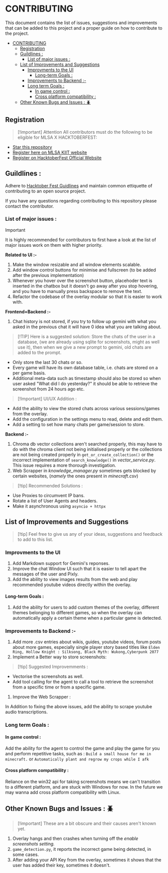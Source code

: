 # CONTRIBUTING
This document contains the list of issues, suggestions and improvements that can be added to this project and a proper guide on how to contribute to the project.
- [CONTRIBUTING](#contributing)
  - [Registration](#registration)
  - [Guildlines :](#guildlines-)
    - [List of major issues :](#list-of-major-issues-)
  - [List of Improvements and Suggestions](#list-of-improvements-and-suggestions)
    - [Improvments to the UI](#improvments-to-the-ui)
      - [Long-term Goals :](#long-term-goals-)
    - [Improvements to Backend :-](#improvements-to-backend--)
    - [Long term Goals :](#long-term-goals--1)
      - [In game control :](#in-game-control-)
      - [Cross platform compatibility :](#cross-platform-compatibility-)
  - [Other Known Bugs and Issues : 🪲](#other-known-bugs-and-issues--)

## Registration 
>[!important] Attention
> All contributors must do the following to be eligible for MLSA X HACKTOBERFEST: 
- [Star this repository](https://github.com/keploy/keploy)
- [Register here on MLSA KIIT website](https://register.mlsakiit.com/)
- [Register on HacktoberFest Official Website](https://hacktoberfest.com/auth/)

## Guildlines : 
Adhere to [Hacktober Fest Guidlines](https://hacktoberfest.com/) and maintain common ettiquette of contributing to an open source project. 

If you have any questions regarding contributing to this repository please contact the contributor. 

<!-- (link to the whatsapp group) -->
### List of major issues :
>[!IMPORTANT]
It is highly recommended for contributors to first have a look at the list of major issues work on them with higher priority.

**Related to UI :-**
1. Make the window resizable and all window elements scalable.
2. Add window control buttons for minimise and fullscreen (to be added after the previous implementation)
3. Whenever you hover over the screenshot button, placehoder text is inserted in the chatbox but it doesn't go away after you stop hovering, and you have to manually press backspace to remove the text.
4. Refactor the codebase of the overlay modular so that it is easier to work with.

**Frontend+Backend :-**
1. Chat history is not stored, if you try to follow up gemini with what you asked in the previous chat it will have 0 idea what you are talking about.

>[!TIP] Here is a suggested solution: 
Store the chats of the user in a database, (we are already using sqlite for screenshots, might as well use it), then when we give a new prompt to gemini, old chats are added to the prompt. 
- Only store the last 30 chats or so.
- Every game will have its own database table, i.e. chats are stored on a per game basis.
- Additional meta-data such as timestamp should also be stored so when user asked "What did I do yesterday?" it should be able to retrieve the screenshot from 24 hours ago etc.

   
>[!Important] UI/UX Addition :
- Add the ability to view the stored chats across various sessions/games from the overlay.
- Add the configuration in the settings menu to read, delete and edit them. 
- Add a setting to set how many chats per game/session to store.

**Backend :-**
1. Chroma db vector collections aren't searched properly, this may have to do with the chroma client not being initialised properly or the collections are not being created properly in `get_or_create_collection()` or the incorrect implementation of `search_knowledge()` in *vector_service.py*. This issue requires a more thorough investigation.
2. Web Scrapper in *knowledge_manager.py* sometimes gets blocked by certain websites, (*namely* the ones present in *minecraft.csv*)
>[!tip] Recommended Solutions :
- Use Proxies to circumvent IP bans.
- Rotate a list of User Agents and headers.
- Make it asynchronous using `asyncio + httpx`




## List of Improvements and Suggestions
>[!tip] Feel free to give us any of your ideas, suggestions and feedback to add to this list.

### Improvments to the UI
1. Add Markdown support for Gemini's reponses.
2. Improve the chat Window UI such that it is easier to tell apart the messages of the user and Pixly.
3. Add the ability to view images results from the web and play recommended youtube videos directly within the overlay.



#### Long-term Goals : 
1. Add the ability for users to add custom themes of the overlay, different themes belonging to different games, so when the overlay can automatically apply a certain theme when a particular game is detected.

### Improvements to Backend :-

1. Add more .csv entries about wikis, guides, youtube videos, forum posts about more games, especially single  player story based titles like `Elden Ring, Hollow Knight : Silksong, Black Myth: Wukong,Cyberpunk 2077`
2. Implement a Better way to store screenshots:
>[!tip] Suggested Improvemments :
- Vectorise the screenshots as well.
- Add tool calling for the agent to call a tool to retrieve the screenshot from a specific time or from a specific game.
1. Improve the Web Scrapper :

In Addition to fixing the above issues, add the ability to scrape youtube audio transcriptions.


### Long term Goals :
#### In game control : 
Add the ability for the agent to control the game and play the game for you and perform repetitive tasks, such as : `Build a small house for me in minecraft.` or `Automatically plant and regrow my crops while I afk`

#### Cross platform compatibility :
Reliance on the win32 api for taking screenshots means we can't transition to a different platform, and are stuck with Windows for now.
In the future we may wanna add cross platform compatibility with Linux.

## Other Known Bugs and Issues : 🪲
> [!important] These are a bit obscure and their causes aren't known yet. 
1. Overlay hangs and then crashes when turning off the *enable screenshots setting.*
2. `game_detection.py`, it reports the incorrect game being detected, in some cases.
3. After adding your API Key from the overlay, sometimes it shows that the user has added their key, sometimes it doesn't.


